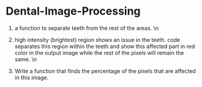 # Dental-Image-Processing

1. a function to separate teeth from the rest of the areas.
  \n

2. high intensity (brightest) region shows an issue in the teeth. code separates this region within the teeth and show this affected
part in red color in the output image while the rest of the pixels will remain the same.
  \n

3. Write a function that finds the percentage of the pixels that are affected in this image.
